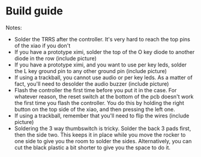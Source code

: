 # Build guide

Notes:
* Solder the TRRS after the controller. It's very hard to reach the top pins of the xiao if you don't
* If you have a prototype ximi, solder the top of the O key diode to another diode in the row (include picture)
* If you have a prototype ximi, and you want to use per key leds, solder the L key ground pin to any other ground pin (include picture)
* If using a trackball, you cannot use audio or per key leds. As a matter of fact, you'll need to desolder the audio buzzer (include picture)
* Flash the controller the first time before you put it in the case. For whatever reason, the reset switch at the bottom of the pcb doesn't work the first time you flash the controller. You do this by holding the right button on the top side of the xiao, and then pressing the left one.
* If using a trackball, remember that you'll need to flip the wires (include picture)
* Soldering the 3 way thumbswitch is tricky. Solder the back 3 pads first, then the side two. This keeps it in place while you move the rocker to one side to give you the room to solder the sides. Alternatively, you can cut the black plastic a bit shorter to give you the space to do it.